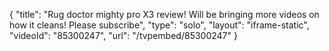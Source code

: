 {
    "title": "Rug doctor mighty pro X3 review! Will be bringing more videos on how it cleans!     Please subscribe",
    "type": "solo",
    "layout": "iframe-static",
    "videoId": "85300247",
    "url": "\/tvpembed\/85300247"
}